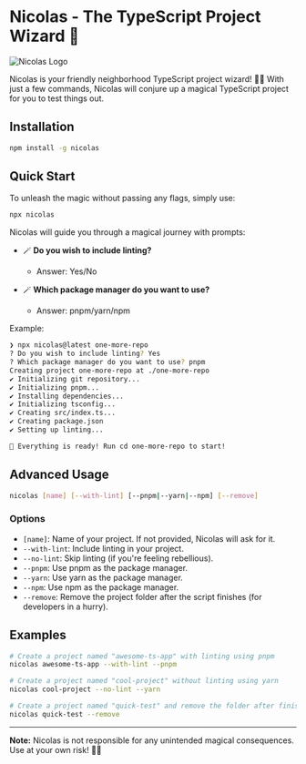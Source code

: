 # Nicolas - The TypeScript Project Wizard 🚀

![Nicolas Logo](https://placekitten.com/200/200)

Nicolas is your friendly neighborhood TypeScript project wizard! 🧙‍♂️ With just a few commands, Nicolas will conjure up a magical TypeScript project for you to test things out.

## Installation

```bash
npm install -g nicolas
```

## Quick Start

To unleash the magic without passing any flags, simply use:

```bash
npx nicolas
```

Nicolas will guide you through a magical journey with prompts:

- 🪄 **Do you wish to include linting?**
  - Answer: Yes/No

- 🪄 **Which package manager do you want to use?**
  - Answer: pnpm/yarn/npm

Example:

```bash
❯ npx nicolas@latest one-more-repo
? Do you wish to include linting? Yes
? Which package manager do you want to use? pnpm
Creating project one-more-repo at ./one-more-repo
✔ Initializing git repository...
✔ Initializing pnpm...
✔ Installing dependencies...
✔ Initializing tsconfig...
✔ Creating src/index.ts...
✔ Creating package.json
✔ Setting up linting...

🎉 Everything is ready! Run cd one-more-repo to start!

```

## Advanced Usage

```bash
nicolas [name] [--with-lint] [--pnpm|--yarn|--npm] [--remove]
```

### Options

- `[name]`: Name of your project. If not provided, Nicolas will ask for it.
- `--with-lint`: Include linting in your project.
- `--no-lint`: Skip linting (if you're feeling rebellious).
- `--pnpm`: Use pnpm as the package manager.
- `--yarn`: Use yarn as the package manager.
- `--npm`: Use npm as the package manager.
- `--remove`: Remove the project folder after the script finishes (for developers in a hurry).

## Examples

```bash
# Create a project named "awesome-ts-app" with linting using pnpm
nicolas awesome-ts-app --with-lint --pnpm

# Create a project named "cool-project" without linting using yarn
nicolas cool-project --no-lint --yarn

# Create a project named "quick-test" and remove the folder after finishing
nicolas quick-test --remove
```

---

**Note:** Nicolas is not responsible for any unintended magical consequences. Use at your own risk! 🧙‍♂️